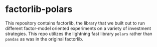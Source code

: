 # factorlib-polars
This repository contains factorlib, the library that we built out to run different factor-model oriented experiments on a variety of investment strategies.
This repo utilizes the lightning fast library `polars` rather than `pandas` as was in the original factorlib.